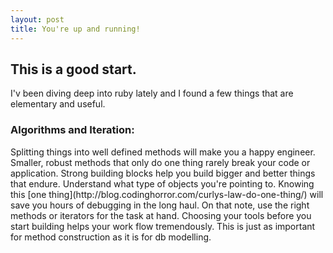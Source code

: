 ```yaml
---
layout: post
title: You're up and running!
---
```


<h2>This is a good start.</h2>

I'v been diving deep into ruby lately and I found a few things that are elementary and useful.

<h3>Algorithms and Iteration:</h3>
  Splitting things into well defined methods will make you a happy engineer. Smaller, robust methods that only do one thing rarely break your code or application. Strong building blocks help you build bigger and better things that endure.
  Understand what type of objects you're pointing to. Knowing this [one thing](http://blog.codinghorror.com/curlys-law-do-one-thing/) will save you hours of debugging in the long haul. 
  On that note, use the right methods or iterators for the task at hand. Choosing your tools before you start building helps your work flow tremendously. This is just as important for method construction as it is for db modelling. 
